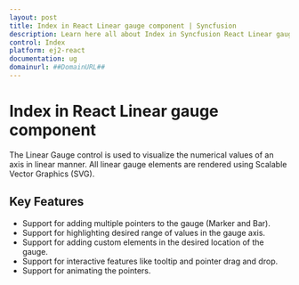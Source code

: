 ```yaml
---
layout: post
title: Index in React Linear gauge component | Syncfusion
description: Learn here all about Index in Syncfusion React Linear gauge component of Syncfusion Essential JS 2 and more.
control: Index 
platform: ej2-react
documentation: ug
domainurl: ##DomainURL##
---
```


# Index in React Linear gauge component

<!-- markdownlint-disable MD013 -->

The Linear Gauge control is used to visualize the numerical values of an axis in linear manner. All linear gauge elements are rendered using Scalable Vector Graphics (SVG).

## Key Features

* Support for adding multiple pointers to the gauge (Marker and Bar).
* Support for highlighting desired range of values in the gauge axis.
* Support for adding custom elements in the desired location of the gauge.
* Support for interactive features like tooltip and pointer drag and drop.
* Support for animating the pointers.